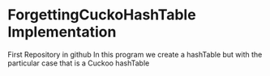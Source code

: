 # ForgettingCuckoHashTable Implementation
 First Repository in github
 In this program we create a hashTable but with the particular case 
 that is a Cuckoo hashTable
